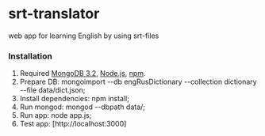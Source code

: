 # srt-translator
web app for learning English by using srt-files

### Installation

1. Required [MongoDB 3.2](https://docs.mongodb.org/manual/installation/), [Node.js](https://nodejs.org/en/download/), [npm](https://www.npmjs.com/).
2. Prepare DB: mongoimport --db engRusDictionary --collection dictionary --file data/dict.json;
3. Install dependencies: npm install;
4. Run mongod: mongod --dbpath data/;
5. Run app: node app.js;
6. Test app: [http://localhost:3000]
